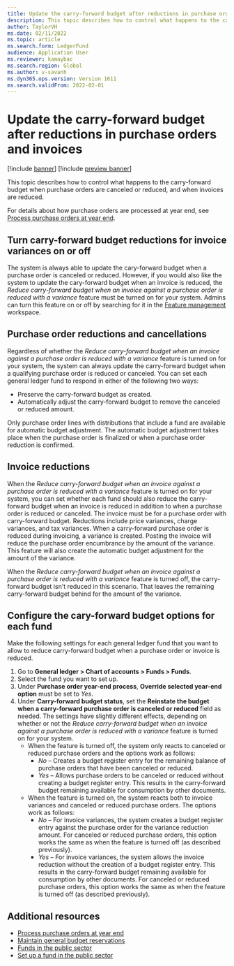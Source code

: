 ```yaml
---
title: Update the carry-forward budget after reductions in purchase orders and invoices
description: This topic describes how to control what happens to the carry-forward budget when purchase orders are canceled or reduced, and when invoices are reduced.
author: TaylorVH 
ms.date: 02/11/2022
ms.topic: article
ms.search.form: LedgerFund
audience: Application User
ms.reviewer: kamaybac
ms.search.region: Global
ms.author: v-savanh
ms.dyn365.ops.version: Version 1611
ms.search.validFrom: 2022-02-01
---
```


# Update the carry-forward budget after reductions in purchase orders and invoices

[!include [banner](../includes/banner.md)]
[!include [preview banner](../includes/preview-banner.md)]

This topic describes how to control what happens to the carry-forward budget when purchase orders are canceled or reduced, and when invoices are reduced.

For details about how purchase orders are processed at year end, see [Process purchase orders at year end](/dynamicsax-2012/appuser-itpro/process-purchase-orders-at-year-end).

## Turn carry-forward budget reductions for invoice variances on or off

The system is always able to update the cary-forward budget when a purchase order is canceled or reduced. However, if you would also like the system to update the cary-forward budget when an invoice is reduced, the *Reduce carry-forward budget when an invoice against a purchase order is reduced with a variance* feature must be turned on for your system. Admins can turn this feature on or off by searching for it in the [Feature management](../../fin-ops-core/fin-ops/get-started/feature-management/feature-management-overview.md) workspace.

## Purchase order reductions and cancellations

Regardless of whether the *Reduce carry-forward budget when an invoice against a purchase order is reduced with a variance* feature is turned on for your system, the system can always update the carry-forward budget when a qualifying purchase order is reduced or canceled. You can set each general ledger fund to respond in either of the following two ways:

- Preserve the carry-forward budget as created.
- Automatically adjust the carry-forward budget to remove the canceled or reduced amount.

Only purchase order lines with distributions that include a fund are available for automatic budget adjustment. The automatic budget adjustment takes place when the purchase order is finalized or when a purchase order reduction is confirmed.

## Invoice reductions

When the *Reduce carry-forward budget when an invoice against a purchase order is reduced with a variance* feature is turned on for your system, you can set whether each fund should also reduce the carry-forward budget when an invoice is reduced in addition to when a purchase order is reduced or canceled. The invoice must be for a purchase order with carry-forward budget. Reductions include price variances, charge variances, and tax variances. When a carry-forward purchase order is reduced during invoicing, a variance is created. Posting the invoice will reduce the purchase order encumbrance by the amount of the variance. This feature will also create the automatic budget adjustment for the amount of the variance.

When the *Reduce carry-forward budget when an invoice against a purchase order is reduced with a variance* feature is turned off, the carry-forward budget isn't reduced in this scenario. That leaves the remaining carry-forward budget behind for the amount of the variance.

## Configure the cary-forward budget options for each fund

Make the following settings for each general ledger fund that you want to allow to reduce carry-forward budget when a purchase order or invoice is reduced.

1. Go to **General ledger \> Chart of accounts \> Funds \> Funds**.
1. Select the fund you want to set up.
1. Under **Purchase order year-end process**, **Override selected year-end option** must be set to *Yes*.
1. Under **Carry-forward budget status**, set the **Reinstate the budget when a carry-forward purchase order is canceled or reduced** field as needed. The settings have slightly different effects, depending on whether or not the *Reduce carry-forward budget when an invoice against a purchase order is reduced with a variance* feature is turned on for your system.
   - When the feature is turned off, the system only reacts to canceled or reduced purchase orders and the options work as follows:
       - *No* – Creates a budget register entry for the remaining balance of purchase orders that have been canceled or reduced.
       - *Yes* – Allows purchase orders to be canceled or reduced without creating a budget register entry. This results in the carry-forward budget remaining available for consumption by other documents.
   - When the feature is turned on, the system reacts both to invoice variances and canceled or reduced purchase orders. The options work as follows:
       - *No* – For invoice variances, the system creates a budget register entry against the purchase order for the variance reduction amount. For canceled or reduced purchase orders, this option works the same as when the feature is turned off (as described previously).
       - *Yes* – For invoice variances, the system allows the invoice reduction without the creation of a budget register entry. This results in the carry-forward budget remaining available for consumption by other documents. For canceled or reduced purchase orders, this option works the same as when the feature is turned off (as described previously).

## Additional resources

- [Process purchase orders at year end](/dynamicsax-2012/appuser-itpro/process-purchase-orders-at-year-end)
- [Maintain general budget reservations](general-budget-reservation-tasks.md)
- [Funds in the public sector](funds-public-sector.md)
- [Set up a fund in the public sector](tasks/set-up-fund-public-sector.md)

